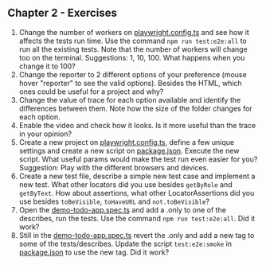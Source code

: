 ## Chapter 2 - Exercises

1. Change the number of workers on [playwright.config.ts](../playwright.config.ts) and see how it affects the tests run time. Use the command `npm run test:e2e:all` to run all the existing tests. Note that the number of workers will change too on the terminal. Suggestions: 1, 10, 100. What happens when you change it to 100?
2. Change the reporter to 2 different options of your preference (mouse hover "reporter" to see the valid options). Besides the HTML, which ones could be useful for a project and why?
3. Change the value of trace for each option available and identify the differences between them. Note how the size of the folder changes for each option.
4. Enable the video and check how it looks. Is it more useful than the trace in your opinion?
5. Create a new project on [playwright.config.ts](../playwright.config.ts), define a few unique settings and create a new script on [package.json](../package.json). Execute the new script. What useful params would make the test run even easier for you? Suggestion: Play with the different browsers and devices.
6. Create a new test file, describe a simple new test case and implement a new test. What other locators did you use besides `getByRole` and `getByText`. How about assertions, what other LocatorAssertions did you use besides `toBeVisible`, `toHaveURL` and `not.toBeVisible`?
7. Open the [demo-todo-app.spec.ts](../tests-examples/demo-todo-app.spec.ts) and add a .only to one of the describes, run the tests. Use the command `npm run test:e2e:all`. Did it work?
8. Still in the [demo-todo-app.spec.ts](../tests-examples/demo-todo-app.spec.ts) revert the .only and add a new tag to some of the tests/describes. Update the script `test:e2e:smoke` in [package.json](../package.json) to use the new tag. Did it work?
